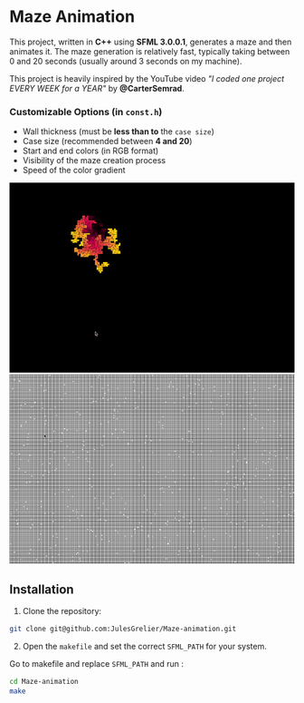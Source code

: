 # Maze Animation

This project, written in **C++** using **SFML 3.0.0.1**, generates a maze and then animates it. The maze generation is relatively fast, typically taking between 0 and 20 seconds (usually around 3 seconds on my machine).

This project is heavily inspired by the YouTube video *"I coded one project EVERY WEEK for a YEAR"* by **@CarterSemrad**.

### Customizable Options (in `const.h`)
- Wall thickness (must be **less than to** the `case size`)
- Case size (recommended between **4 and 20**)
- Start and end colors (in RGB format)
- Visibility of the maze creation process
- Speed of the color gradient

![Animation Example](./examples/animation.gif)
![Creation Example](./examples/creation.gif)

## Installation

1. Clone the repository:
```bash
git clone git@github.com:JulesGrelier/Maze-animation.git
```

2. Open the `makefile` and set the correct `SFML_PATH` for your system.

Go to makefile and replace `SFML_PATH` and run :

```bash
cd Maze-animation
make
